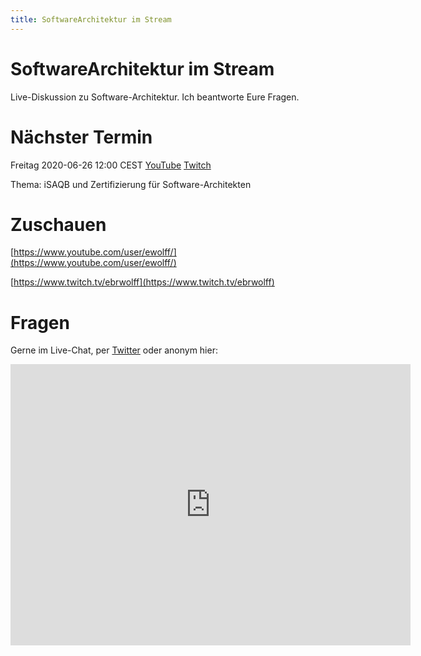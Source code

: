 ```yaml
---
title: SoftwareArchitektur im Stream
---
```


# SoftwareArchitektur im Stream

Live-Diskussion zu Software-Architektur. Ich beantworte Eure
Fragen.

# Nächster Termin

Freitag 2020-06-26 12:00 CEST [YouTube](https://www.youtube.com/watch?v=aEN-BQXTcx4) [Twitch](https://www.twitch.tv/ebrwolff)

Thema: iSAQB und Zertifizierung für Software-Architekten

# Zuschauen

[https://www.youtube.com/user/ewolff/](https://www.youtube.com/user/ewolff/)

[https://www.twitch.tv/ebrwolff](https://www.twitch.tv/ebrwolff)

# Fragen

Gerne im Live-Chat, per [Twitter](https://twitter.com/ewolff) oder anonym
hier:

<iframe
src="https://docs.google.com/forms/d/e/1FAIpQLSf0xIZkNG_wRJ0IiobVcO3Z-q3dQMcwYTww0wgiWCupZCKM4A/viewform?embedded=true"
width="640" height="450" frameborder="0" marginheight="0"
marginwidth="0">Loading…</iframe>

